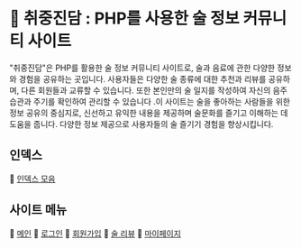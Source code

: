 # 🍺 취중진담 : PHP를 사용한 술 정보 커뮤니티 사이트
"취중진담"은 PHP를 활용한 술 정보 커뮤니티 사이트로, 술과 음료에 관한 다양한 정보와 경험을 공유하는 곳입니다. 사용자들은 다양한 술 종류에 대한 추천과 리뷰를 공유하며, 다른 회원들과 교류할 수 있습니다. 또한 본인만의 술 일지를 작성하여 자신의 음주습관과 주기를 확인하여 관리할 수 있습니다 .이 사이트는 술을 좋아하는 사람들을 위한 정보 공유의 중심지로, 신선하고 유익한 내용을 제공하며 술문화를 즐기고 이해하는 데 도움을 줍니다. 다양한 정보 제공으로 사용자들의 술 즐기기 경험을 향상시킵니다.

## 인덱스
🍷 [인덱스 모음](http://zeroin01.dothome.co.kr/php03-CJJD/index.html)

## 사이트 메뉴
🍷 [메인](http://zeroin01.dothome.co.kr/php03-CJJD/php/main/main.php)
🍷 [로그인](http://zeroin01.dothome.co.kr/php03-CJJD/php/login/login.php)
🍷 [회원가입](http://zeroin01.dothome.co.kr/php03-CJJD/php/join/join.php)
🍷 [술 리뷰](http://zeroin01.dothome.co.kr/php03-CJJD/php/alcohol/alcohol.php)
🍷 [마이페이지](http://zeroin01.dothome.co.kr/php03-CJJD/php/mypage/mypage.php)
